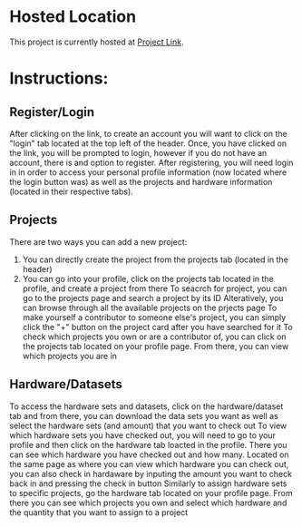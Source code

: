 # Hosted Location

This project is currently hosted at [Project Link](https://thawing-stream-84291.herokuapp.com/).

# Instructions:

## Register/Login
After clicking on the link, to create an account you will want to click on the "login" tab located at the top left of the header.
Once, you have clicked on the link, you will be prompted to login, however if you do not have an account, there is and option to register.
After registering, you will need login in in order to access your personal profile information (now located where the login button was) as well as the projects and hardware information (located in their respective tabs).

## Projects
There are two ways you can add a new project:
1. You can directly create the project from the projects tab (located in the header)
2. You can go into your profile, click on the projects tab located in the profile, and create a project from there
To seacrch for project, you can go to the projects page and search a project by its ID
Alteratively, you can browse through all the available projects on the prjects page
To make yourself a contributor to someone else's project, you can simply click the "+" button on the project card after you have searched for it
To check which projects you own or are a contributor of, you can click on the projects tab located on your profile page. From there, you can view which projects you are in

## Hardware/Datasets
To access the hardware sets and datasets, click on the hardware/dataset tab and from there, you can download the data sets you want as well as select the hardware sets (and amount) that you want to check out
To view which hardware sets you have checked out, you will need to go to your profile and then click on the hardware tab loacted in the profile. There you can see which hardware you have checked out and how many.
Located on the same page as where you can view which hardware you can check out, you can also check in hardaware by inputing the amount you want to check back in and pressing the check in button
Similarly to assign hardware sets to specific projects, go the hardware tab located on your profile page. From there you can see which projects you own and select which hardware and the quantity that you want to assign to a project
